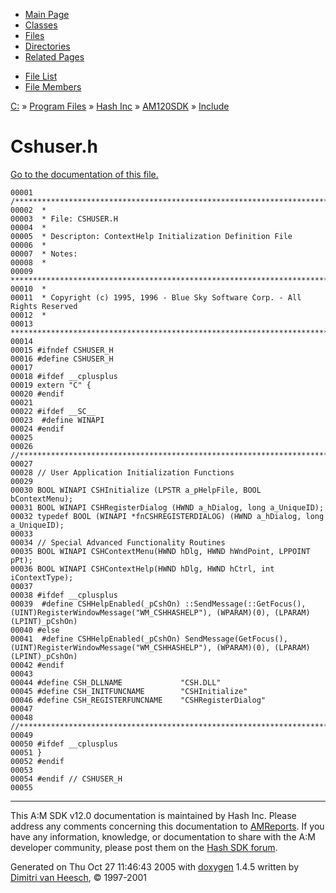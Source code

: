<div class="tabs">

- [Main Page](index.md)
- [Classes](annotated.md)
- <span id="current">[Files](files.md)</span>
- [Directories](dirs.md)
- [Related Pages](pages.md)

</div>

<div class="tabs">

- [File List](files.md)
- [File Members](globals.md)

</div>

<div class="nav">

<a href="dir_C_3A_2F.md" class="el">C:</a> » <a href="dir_C_3A_2FProgram_20Files_2F.md" class="el">Program Files</a> » <a href="dir_C_3A_2FProgram_20Files_2FHash_20Inc_2F.md" class="el">Hash Inc</a> » <a href="dir_C_3A_2FProgram_20Files_2FHash_20Inc_2FAM120SDK_2F.md" class="el">AM120SDK</a> » <a href="dir_C_3A_2FProgram_20Files_2FHash_20Inc_2FAM120SDK_2FInclude_2F.md" class="el">Include</a>

</div>

# Cshuser.h

[Go to the documentation of this file.](Cshuser_8h.md)

<div class="fragment">

``` fragment
00001 /***************************************************************************
00002  *
00003  * File: CSHUSER.H
00004  *
00005  * Descripton: ContextHelp Initialization Definition File
00006  *
00007  * Notes:
00008  *
00009  ****************************************************************************
00010  *
00011  * Copyright (c) 1995, 1996 - Blue Sky Software Corp. - All Rights Reserved
00012  *
00013  ***************************************************************************/
00014 
00015 #ifndef CSHUSER_H
00016 #define CSHUSER_H
00017 
00018 #ifdef __cplusplus
00019 extern "C" {
00020 #endif
00021 
00022 #ifdef __SC__
00023  #define WINAPI 
00024 #endif
00025 
00026 //**************************************************************************
00027 
00028 // User Application Initialization Functions
00029 
00030 BOOL WINAPI CSHInitialize (LPSTR a_pHelpFile, BOOL bContextMenu);
00031 BOOL WINAPI CSHRegisterDialog (HWND a_hDialog, long a_UniqueID);
00032 typedef BOOL (WINAPI *fnCSHREGISTERDIALOG) (HWND a_hDialog, long a_UniqueID);
00033 
00034 // Special Advanced Functionality Routines                             
00035 BOOL WINAPI CSHContextMenu(HWND hDlg, HWND hWndPoint, LPPOINT pPt);
00036 BOOL WINAPI CSHContextHelp(HWND hDlg, HWND hCtrl, int iContextType);
00037 
00038 #ifdef __cplusplus
00039  #define CSHHelpEnabled(_pCshOn) ::SendMessage(::GetFocus(), (UINT)RegisterWindowMessage("WM_CSHHASHELP"), (WPARAM)(0), (LPARAM)(LPINT)_pCshOn)
00040 #else
00041  #define CSHHelpEnabled(_pCshOn) SendMessage(GetFocus(), (UINT)RegisterWindowMessage("WM_CSHHASHELP"), (WPARAM)(0), (LPARAM)(LPINT)_pCshOn)
00042 #endif
00043 
00044 #define CSH_DLLNAME             "CSH.DLL"
00045 #define CSH_INITFUNCNAME        "CSHInitialize"
00046 #define CSH_REGISTERFUNCNAME    "CSHRegisterDialog"
00047 
00048 //**************************************************************************
00049 
00050 #ifdef __cplusplus
00051 }
00052 #endif
00053 
00054 #endif // CSHUSER_H
00055 
```

</div>

------------------------------------------------------------------------

<span class="small">This A:M SDK v12.0 documentation is maintained by Hash Inc. Please address any comments concerning this documentation to [AMReports](http://www.hash.com/reports). If you have any information, knowledge, or documentation to share with the A:M developer community, please post them on the [Hash SDK forum](http://www.hash.com/forums/index.php?showforum=11).</span>

Generated on Thu Oct 27 11:46:43 2005 with [<span class="image placeholder" original-image-src="doxygen.png" original-image-title="" height="45" width="100" align="middle" border="0">doxygen</span>](http://www.doxygen.org/index.html) 1.4.5 written by [Dimitri van Heesch](mailto:dimitri@stack.nl), © 1997-2001
